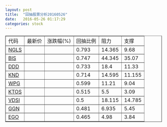 ```yaml
---
layout: post
title:  "回抽股票分析20160526"
date:   2016-05-26 01:17:29
categories: stock
---
```

<script type="text/javascript">
var stockList = []
stockList.push('gb_ngls');
stockList.push('gb_bis');
stockList.push('gb_ddd');
stockList.push('gb_knd');
stockList.push('gb_wpg');
stockList.push('gb_ktos');
stockList.push('gb_vdsi');
stockList.push('gb_ggn');
stockList.push('gb_ego');
</script>
<table border="1">
 <tr>
 <td>代码</td>
 <td>最新价</td>
 <td>涨跌幅(%)</td>
 <td>回抽比例</td>
 <td>阻力</td>
 <td>支撑</td>
</tr>
  <tr id="ngls">
  <td><a href="http://stock.finance.sina.com.cn/usstock/quotes/NGLS.html" target="_blank">NGLS</a></td><td></td><td></td><td>0.793</td><td>14.365</td><td>9.68</td></tr>
  <tr id="bis">
  <td><a href="http://stock.finance.sina.com.cn/usstock/quotes/BIS.html" target="_blank">BIS</a></td><td></td><td></td><td>0.747</td><td>44.345</td><td>35.07</td></tr>
  <tr id="ddd">
  <td><a href="http://stock.finance.sina.com.cn/usstock/quotes/DDD.html" target="_blank">DDD</a></td><td></td><td></td><td>0.733</td><td>18.4</td><td>11.33</td></tr>
  <tr id="knd">
  <td><a href="http://stock.finance.sina.com.cn/usstock/quotes/KND.html" target="_blank">KND</a></td><td></td><td></td><td>0.714</td><td>14.595</td><td>11.155</td></tr>
  <tr id="wpg">
  <td><a href="http://stock.finance.sina.com.cn/usstock/quotes/WPG.html" target="_blank">WPG</a></td><td></td><td></td><td>0.599</td><td>11.21</td><td>9.04</td></tr>
  <tr id="ktos">
  <td><a href="http://stock.finance.sina.com.cn/usstock/quotes/KTOS.html" target="_blank">KTOS</a></td><td></td><td></td><td>0.515</td><td>5.5</td><td>3.09</td></tr>
  <tr id="vdsi">
  <td><a href="http://stock.finance.sina.com.cn/usstock/quotes/VDSI.html" target="_blank">VDSI</a></td><td></td><td></td><td>0.5</td><td>18.115</td><td>14.785</td></tr>
  <tr id="ggn">
  <td><a href="http://stock.finance.sina.com.cn/usstock/quotes/GGN.html" target="_blank">GGN</a></td><td></td><td></td><td>0.481</td><td>6.935</td><td>5.45</td></tr>
  <tr id="ego">
  <td><a href="http://stock.finance.sina.com.cn/usstock/quotes/EGO.html" target="_blank">EGO</a></td><td></td><td></td><td>0.465</td><td>4.98</td><td>3.84</td></tr>
</table>
